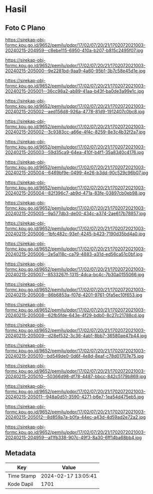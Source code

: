 # Hasil

## Foto C Plano

https://sirekap-obj-formc.kpu.go.id/9652/pemilu/pdpr/17/02/07/20/21/1702072021003-20240215-204959--c8ebe115-6950-410a-b207-b815c2495f07.jpg

https://sirekap-obj-formc.kpu.go.id/9652/pemilu/pdpr/17/02/07/20/21/1702072021003-20240215-205000--9e2281bd-9aa9-4a60-95b1-3b7c58e45d1e.jpg

https://sirekap-obj-formc.kpu.go.id/9652/pemilu/pdpr/17/02/07/20/21/1702072021003-20240215-205001--36cc98a2-ab89-41aa-b43f-ba0de3a99e1c.jpg

https://sirekap-obj-formc.kpu.go.id/9652/pemilu/pdpr/17/02/07/20/21/1702072021003-20240215-205002--aed156d8-926a-4778-81d9-1912407c0bc8.jpg

https://sirekap-obj-formc.kpu.go.id/9652/pemilu/pdpr/17/02/07/20/21/1702072021003-20240215-205002--3c9383cc-a66e-4f4c-8259-8e3c4b32f2a7.jpg

https://sirekap-obj-formc.kpu.go.id/9652/pemilu/pdpr/17/02/07/20/21/1702072021003-20240215-205003--59d35ca9-64ea-410f-b4f1-35a8340c4176.jpg

https://sirekap-obj-formc.kpu.go.id/9652/pemilu/pdpr/17/02/07/20/21/1702072021003-20240215-205004--6469bf9e-0499-4e26-b3dd-90c529c96b07.jpg

https://sirekap-obj-formc.kpu.go.id/9652/pemilu/pdpr/17/02/07/20/21/1702072021003-20240215-205004--82f396c7-ab9d-471a-83fe-03897cb0eb98.jpg

https://sirekap-obj-formc.kpu.go.id/9652/pemilu/pdpr/17/02/07/20/21/1702072021003-20240215-205005--9a577db3-de00-434c-a374-2ae617b78857.jpg

https://sirekap-obj-formc.kpu.go.id/9652/pemilu/pdpr/17/02/07/20/21/1702072021003-20240215-205006--1bfc482c-93ef-4245-b423-7190d35bd4a0.jpg

https://sirekap-obj-formc.kpu.go.id/9652/pemilu/pdpr/17/02/07/20/21/1702072021003-20240215-205006--2e5a118c-ca79-4883-a31d-ed56ca51c0bf.jpg

https://sirekap-obj-formc.kpu.go.id/9652/pemilu/pdpr/17/02/07/20/21/1702072021003-20240215-205007--8533267f-1315-4dca-bc4c-7b30a0155066.jpg

https://sirekap-obj-formc.kpu.go.id/9652/pemilu/pdpr/17/02/07/20/21/1702072021003-20240215-205008--86b6853a-f07d-4201-9761-0fa5ec10f653.jpg

https://sirekap-obj-formc.kpu.go.id/9652/pemilu/pdpr/17/02/07/20/21/1702072021003-20240215-205008--62fb5fde-643e-4f29-bdb0-8c27c21788cd.jpg

https://sirekap-obj-formc.kpu.go.id/9652/pemilu/pdpr/17/02/07/20/21/1702072021003-20240215-205009--d28ef532-3c36-4ab1-8bb7-36580ae47b44.jpg

https://sirekap-obj-formc.kpu.go.id/9652/pemilu/pdpr/17/02/07/20/21/1702072021003-20240215-205010--bd549de0-0d6f-4e8d-8eaf-c78d01707e75.jpg

https://sirekap-obj-formc.kpu.go.id/9652/pemilu/pdpr/17/02/07/20/21/1702072021003-20240215-205010--50366d98-df78-4487-bbcc-842c5179b869.jpg

https://sirekap-obj-formc.kpu.go.id/9652/pemilu/pdpr/17/02/07/20/21/1702072021003-20240215-205011--948a0d51-3590-4271-b6e7-1ea54d475eb5.jpg

https://sirekap-obj-formc.kpu.go.id/9652/pemilu/pdpr/17/02/07/20/21/1702072021003-20240215-205012--8d859a7a-b0fa-44ec-a43d-4d59ad2e72a2.jpg

https://sirekap-obj-formc.kpu.go.id/9652/pemilu/pdpr/17/02/07/20/21/1702072021003-20240215-204959--a11fb338-907c-49f3-8a30-6ff14ba68bb4.jpg


## Metadata

| Key        | Value               |
| ---------- | ------------------- |
| Time Stamp | 2024-02-17 13:05:41 |
| Kode Dapil | 1701                |



